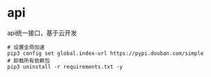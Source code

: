 # api
api统一接口，基于云开发
```
# 设置全局加速
pip3 config set global.index-url https://pypi.douban.com/simple
# 卸载所有依赖包
pip3 uninstall -r requirements.txt -y
```